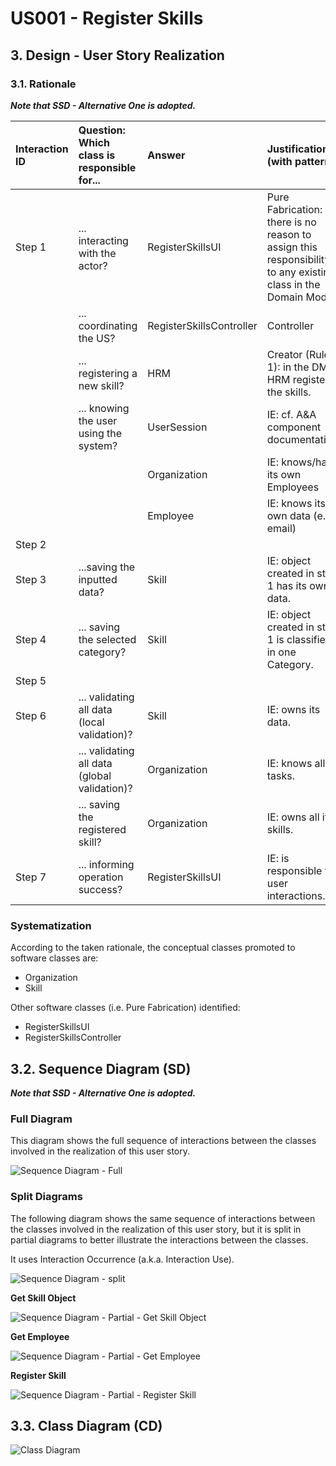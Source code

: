 # US001 - Register Skills 

## 3. Design - User Story Realization 

### 3.1. Rationale

_**Note that SSD - Alternative One is adopted.**_

| Interaction ID  | Question: Which class is responsible for...   | Answer                   | Justification (with patterns)                                                                                 |
|:----------------|:----------------------------------------------|:-------------------------|:--------------------------------------------------------------------------------------------------------------|
| Step 1  		      | 	... interacting with the actor?              | RegisterSkillsUI         | Pure Fabrication: there is no reason to assign this responsibility to any existing class in the Domain Model. |
| 			  		         | 	... coordinating the US?                     | RegisterSkillsController | Controller                                                                                                    |
| 			  		         | 	... registering a new skill?                 | HRM                      | Creator (Rule 1): in the DM HRM registers the skills.                                                         |
| 			  		         | ... knowing the user using the system?        | UserSession              | IE: cf. A&A component documentation.                                                                          |
| 			  		         | 			                                           | Organization             | IE: knows/has its own Employees                                                                               |
| 			  		         | 							                                       | Employee                 | IE: knows its own data (e.g. email)                                                                           |
| Step 2  		      | 							                                       |                          |                                                                                                               |
| Step 3  		      | 	...saving the inputted data?                 | Skill                    | IE: object created in step 1 has its own data.                                                                |
| Step 4  		      | 	... saving the selected category?            | Skill                    | IE: object created in step 1 is classified in one Category.                                                   |
| Step 5  		      | 							                                       |                          |                                                                                                               |              
| Step 6  		      | 	... validating all data (local validation)?  | Skill                    | IE: owns its data.                                                                                            | 
| 			  		         | 	... validating all data (global validation)? | Organization             | IE: knows all its tasks.                                                                                      | 
| 			  		         | 	... saving the registered skill?             | Organization             | IE: owns all its skills.                                                                                      | 
| Step 7  		      | 	... informing operation success?             | RegisterSkillsUI         | IE: is responsible for user interactions.                                                                     | 

### Systematization ##

According to the taken rationale, the conceptual classes promoted to software classes are: 

* Organization
* Skill

Other software classes (i.e. Pure Fabrication) identified: 

* RegisterSkillsUI  
* RegisterSkillsController


## 3.2. Sequence Diagram (SD)

_**Note that SSD - Alternative One is adopted.**_

### Full Diagram

This diagram shows the full sequence of interactions between the classes involved in the realization of this user story.

![Sequence Diagram - Full](svg/us001-sequence-diagram-full.svg)

### Split Diagrams

The following diagram shows the same sequence of interactions between the classes involved in the realization of this user story, but it is split in partial diagrams to better illustrate the interactions between the classes.

It uses Interaction Occurrence (a.k.a. Interaction Use).

![Sequence Diagram - split](svg/us001-sequence-diagram-split.svg)

**Get Skill Object**

![Sequence Diagram - Partial - Get Skill Object](svg/us001-sequence-diagram-partial-get-skill.svg)

**Get Employee**

![Sequence Diagram - Partial - Get Employee](svg/us001-sequence-diagram-partial-get-employee.svg)

**Register Skill**

![Sequence Diagram - Partial - Register Skill](svg/us001-sequence-diagram-partial-register-skills.svg)

## 3.3. Class Diagram (CD)

![Class Diagram](svg/us001-class-diagram.svg)